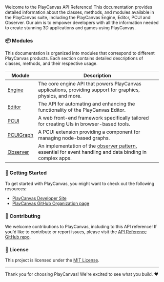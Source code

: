 Welcome to the PlayCanvas API Reference! This documentation provides detailed information about the classes, methods, and modules available in the PlayCanvas suite, including the PlayCanvas Engine, Editor, PCUI and Observer. Our aim is to empower developers with all the information needed to create stunning 3D applications and games using PlayCanvas.

### 📦 Modules

This documentation is organized into modules that correspond to different PlayCanvas products. Each section contains detailed descriptions of classes, methods, and their respective usage.

| Module                               | Description                                                                                                 |
| ------------------------------------ | ----------------------------------------------------------------------------------------------------------- |
| [Engine](/modules/Engine.html)       | The core engine API that powers PlayCanvas applications, providing support for graphics, physics, and more. |
| [Editor](/modules/Editor.html)       | The API for automating and enhancing the functionality of the PlayCanvas Editor.                            |
| [PCUI](/modules/PCUI.html)           | A web front-end framework specifically tailored for creating UIs in browser-based tools.                    |
| [PCUIGraph](/modules/PCUIGraph.html) | A PCUI extension providing a component for managing node-based graphs.                                      |
| [Observer](/modules/Observer.html)   | An implementation of the [observer pattern](https://en.wikipedia.org/wiki/Observer_pattern), essential for event handling and data binding in complex apps. |

### 🚀 Getting Started

To get started with PlayCanvas, you might want to check out the following resources:

- [PlayCanvas Developer Site](https://developer.playcanvas.com/)
- [PlayCanvas GitHub Organization page](https://github.com/playcanvas/)

### 🤝 Contributing

We welcome contributions to PlayCanvas, including to this API reference! If you'd like to contribute or report issues, please visit the [API Reference GitHub repo](https://github.com/playcanvas/api-reference).

### 📜 License

This project is licensed under the [MIT License](https://opensource.org/licenses/MIT).

---

Thank you for choosing PlayCanvas! We're excited to see what you build. ❤️

